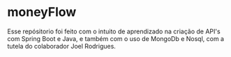 # moneyFlow
Esse repósitorio foi feito com o intuito de aprendizado na criação de API's com Spring Boot e Java, e também com o uso de MongoDb e Nosql,
com a tutela do colaborador Joel Rodrigues.
